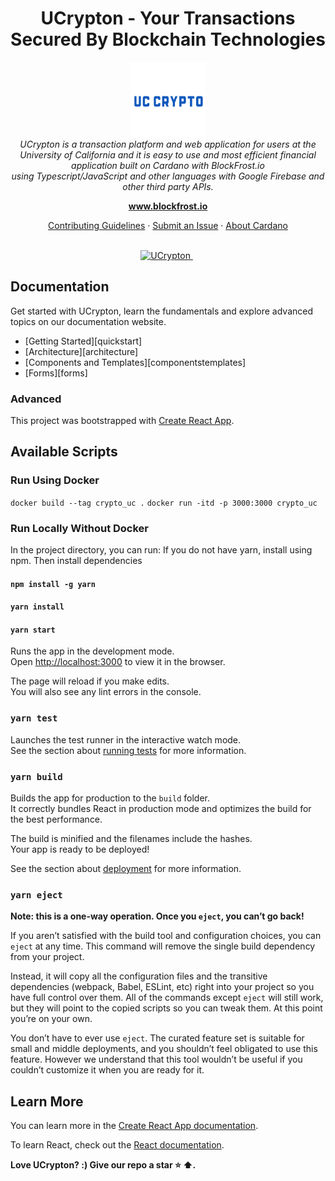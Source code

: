 <h1 align="center">UCrypton - Your Transactions Secured By Blockchain Technologies</h1>
<p align="center">
  <img src="/src/images/logos/ucrypton/ucrypton.png" alt="ucrypton-logo" width="120px" height="120px"/>
  <br>
  <i>UCrypton is a transaction platform and web application for users at the University of California and it is easy to use and most efficient financial application built on Cardano with BlockFrost.io
    <br> using Typescript/JavaScript and other languages with Google Firebase and other third party APIs.</i>
  <br>
</p>

<p align="center">
  <a href="https://www.blockfrost.io"><strong>www.blockfrost.io</strong></a>
  <br>
</p>

<p align="center">
  <a href="CONTRIBUTING.md">Contributing Guidelines</a>
  ·
  <a href="https://github.com/vybhavb/Crypto-UC/issues">Submit an Issue</a>
  ·
  <a href="https://www.cardano.org"> About Cardano </a>
  <br>
  <br>
</p>

<p align="center">
  <a href="https://github.com/vybhavb/Crypto-UC">
    <img src="https://img.shields.io/badge/UCrypton-for%20U-blue" alt="UCrypton" />
  </a>&nbsp;
</p>

## Documentation

Get started with UCrypton, learn the fundamentals and explore advanced topics on our documentation website.

- [Getting Started][quickstart]
- [Architecture][architecture]
- [Components and Templates][componentstemplates]
- [Forms][forms]

### Advanced
This project was bootstrapped with
[Create React App](https://github.com/facebook/create-react-app).

## Available Scripts

### Run Using Docker
`docker build --tag crypto_uc .`
`docker run -itd -p 3000:3000 crypto_uc`

### Run Locally Without Docker
In the project directory, you can run:
If you do not have yarn, install using npm. Then install dependencies
#### `npm install -g yarn`
#### `yarn install`
#### `yarn start`

Runs the app in the development mode.<br /> Open
[http://localhost:3000](http://localhost:3000) to view it in the browser.

The page will reload if you make edits.<br /> You will also see any lint errors
in the console.

### `yarn test`

Launches the test runner in the interactive watch mode.<br /> See the section
about
[running tests](https://facebook.github.io/create-react-app/docs/running-tests)
for more information.

### `yarn build`

Builds the app for production to the `build` folder.<br /> It correctly bundles
React in production mode and optimizes the build for the best performance.

The build is minified and the filenames include the hashes.<br /> Your app is
ready to be deployed!

See the section about
[deployment](https://facebook.github.io/create-react-app/docs/deployment) for
more information.

### `yarn eject`

**Note: this is a one-way operation. Once you `eject`, you can’t go back!**

If you aren’t satisfied with the build tool and configuration choices, you can
`eject` at any time. This command will remove the single build dependency from
your project.

Instead, it will copy all the configuration files and the transitive
dependencies (webpack, Babel, ESLint, etc) right into your project so you have
full control over them. All of the commands except `eject` will still work, but
they will point to the copied scripts so you can tweak them. At this point
you’re on your own.

You don’t have to ever use `eject`. The curated feature set is suitable for
small and middle deployments, and you shouldn’t feel obligated to use this
feature. However we understand that this tool wouldn’t be useful if you couldn’t
customize it when you are ready for it.

## Learn More

You can learn more in the
[Create React App documentation](https://facebook.github.io/create-react-app/docs/getting-started).

To learn React, check out the [React documentation](https://reactjs.org/).

**Love UCrypton? :) Give our repo a star :star: :arrow_up:.**